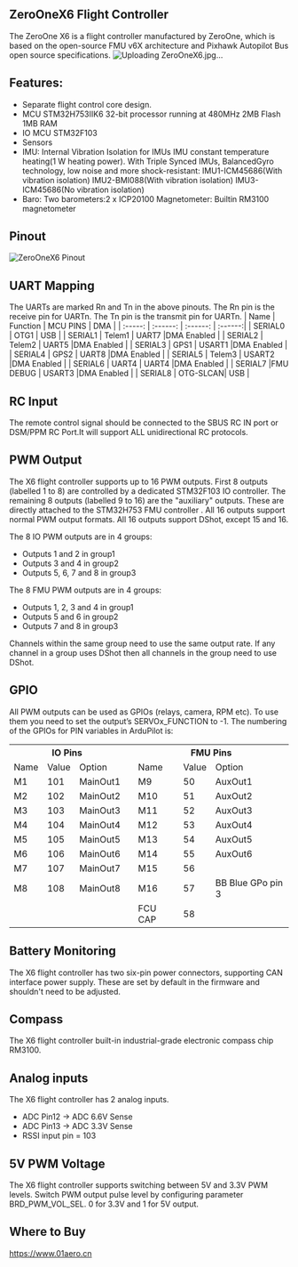 ## ZeroOneX6 Flight Controller
The ZeroOne X6 is a flight controller manufactured by ZeroOne, which is based on the open-source FMU v6X architecture and Pixhawk Autopilot Bus open source specifications.
![Uploading ZeroOneX6.jpg…]()


## Features:
- Separate flight control core design.
- MCU 
   STM32H753IIK6 32-bit processor running at 480MHz
   2MB Flash
   1MB RAM
- IO MCU
   STM32F103
- Sensors
- IMU: 
   Internal Vibration Isolation for IMUs
   IMU constant temperature heating(1 W heating power).
   With Triple Synced IMUs, BalancedGyro technology, low noise and more shock-resistant:
   IMU1-ICM45686(With vibration isolation) 
   IMU2-BMI088(With vibration isolation) 
   IMU3- ICM45686(No vibration isolation)
- Baro:
   Two barometers:2 x ICP20100
  Magnetometer:   Builtin RM3100 magnetometer

## Pinout
![ZeroOneX6 Pinout](https://github.com/ZeroOne-Aero/ardupilot/blob/zeroOneBootLoader/libraries/AP_HAL_ChibiOS/hwdef/ZeroOneX6/ZeroOneX6Pinout.jpg "ZeroOneX6")


## UART Mapping
The UARTs are marked Rn and Tn in the above pinouts. The Rn pin is the receive pin for UARTn. The Tn pin is the transmit pin for UARTn.
| Name    | Function | MCU PINS |   DMA   |
| :-----: | :------: | :------: | :------:|
| SERIAL0 | OTG1     | USB      | 
| SERIAL1 | Telem1   | UART7    |DMA Enabled |
| SERIAL2 | Telem2   | UART5    |DMA Enabled |
| SERIAL3 | GPS1     | USART1   |DMA Enabled |
| SERIAL4 | GPS2     | UART8    |DMA Enabled |
| SERIAL5 | Telem3   | USART2   |DMA Enabled |
| SERIAL6 | UART4    | UART4    |DMA Enabled |
| SERIAL7 |FMU DEBUG | USART3   |DMA Enabled |
| SERIAL8 | OTG-SLCAN| USB      |

## RC Input
The remote control signal should be connected to the SBUS RC IN port or DSM/PPM RC Port.It will support ALL unidirectional RC protocols.

## PWM Output
The X6 flight controller supports up to 16 PWM outputs. 
First 8 outputs (labelled 1 to 8) are controlled by a dedicated STM32F103 IO controller. 
The remaining 8 outputs (labelled 9 to 16) are the "auxiliary" outputs. These are directly attached to the STM32H753 FMU controller .
All 16 outputs support normal PWM output formats. All 16 outputs support DShot, except 15 and 16.

The 8 IO PWM outputs are in 4 groups:
- Outputs 1 and 2 in group1
- Outputs 3 and 4 in group2
- Outputs 5, 6, 7 and 8 in group3
  
The 8 FMU PWM outputs are in 4 groups:
- Outputs 1, 2, 3 and 4 in group1
- Outputs 5 and 6 in group2
- Outputs 7 and 8 in group3

Channels within the same group need to use the same output rate. If any channel in a group uses DShot then all channels in the group need to use DShot.

## GPIO
All PWM outputs can be used as GPIOs (relays, camera, RPM etc). To use them you need to set the output’s SERVOx_FUNCTION to -1. The numbering of the GPIOs for PIN variables in ArduPilot is:

<table>
  <tr>
    <th colspan="3">IO Pins</th>
    <th colspan="1"> </th>
    <th colspan="3">FMU Pins</th>
  </tr>
  <tr><td> Name </td><td> Value </td><td> Option </td><td>  </td><td> Name </td><td> Value </td><td> Option </td></tr>
  <tr><td> M1 </td><td> 101 </td> <td> MainOut1 </td><td>  </td><td> M9 </td><td> 50 </td><td> AuxOut1 </td></tr>
  <tr><td> M2 </td><td> 102 </td> <td> MainOut2 </td><td>  </td><td> M10 </td><td> 51 </td><td> AuxOut2 </td></tr>
  <tr><td> M3 </td><td> 103 </td> <td> MainOut3 </td><td>  </td><td> M11 </td><td> 52 </td><td> AuxOut3 </td></tr>
  <tr><td> M4 </td><td> 104 </td> <td> MainOut4 </td><td>  </td><td> M12 </td><td> 53 </td><td> AuxOut4 </td></tr>
  <tr><td> M5 </td><td> 105 </td> <td> MainOut5 </td><td>  </td><td> M13 </td><td> 54 </td><td> AuxOut5 </td></tr>
  <tr><td> M6 </td><td> 106 </td> <td> MainOut6 </td><td>  </td><td> M14 </td><td> 55 </td><td> AuxOut6 </td></tr>
  <tr><td> M7 </td><td> 107 </td> <td> MainOut7 </td><td>  </td><td> M15 </td><td> 56 </td><td>  </td></tr>
  <tr><td> M8 </td><td> 108 </td> <td> MainOut8 </td><td>  </td><td> M16 </td><td> 57 </td><td> BB Blue GPo pin 3 </td></tr>
  <tr><td>  </td><td>  </td> <td>  </td><td>  </td><td> FCU CAP </td><td> 58 </td><td>  </td></tr>
</table>

## Battery Monitoring
The X6 flight controller has two six-pin power connectors, supporting CAN interface power supply.
These are set by default in the firmware and shouldn't need to be adjusted.

## Compass
The X6 flight controller built-in industrial-grade electronic compass chip RM3100.

## Analog inputs
The X6 flight controller has 2 analog inputs.
- ADC Pin12 -> ADC 6.6V Sense
- ADC Pin13 -> ADC 3.3V Sense
- RSSI input pin = 103

## 5V PWM Voltage 
The X6 flight controller supports switching between 5V and 3.3V PWM levels. Switch PWM output pulse level by configuring parameter BRD_PWM_VOL_SEL. 0 for 3.3V and 1 for 5V output. 

## Where to Buy
https://www.01aero.cn
